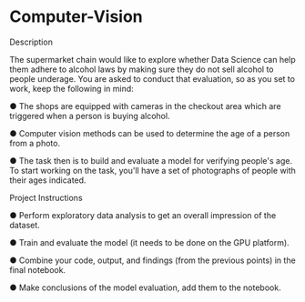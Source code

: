 # Computer-Vision

Description

The supermarket chain would like to explore whether Data Science can help them adhere to alcohol laws by making sure they do not sell alcohol to people underage. You are asked to conduct that evaluation, so as you set to work, keep the following in mind:

● The shops are equipped with cameras in the checkout area which are triggered when a person is buying alcohol.

● Computer vision methods can be used to determine the age of a person from a photo.

● The task then is to build and evaluate a model for verifying people's age. To start working on the task, you'll have a set of photographs of people with their ages indicated.

Project Instructions

● Perform exploratory data analysis to get an overall impression of the dataset.

● Train and evaluate the model (it needs to be done on the GPU platform).

● Combine your code, output, and findings (from the previous points) in the final notebook.

● Make conclusions of the model evaluation, add them to the notebook.
